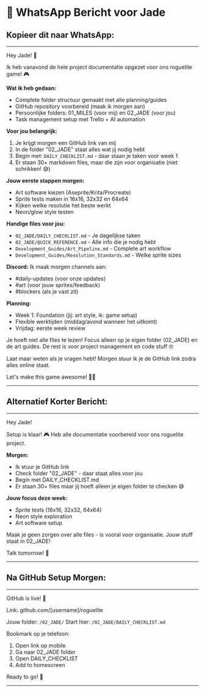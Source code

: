 # 📱 WhatsApp Bericht voor Jade

## Kopieer dit naar WhatsApp:

---

Hey Jade! 👋

Ik heb vanavond de hele project documentatie opgezet voor ons roguelite game! 🎮

**Wat ik heb gedaan:**
- Complete folder structuur gemaakt met alle planning/guides
- GitHub repository voorbereid (maak ik morgen aan)
- Persoonlijke folders: 01_MILES (voor mij) en 02_JADE (voor jou)
- Task management setup met Trello + AI automation

**Voor jou belangrijk:**
1. Je krijgt morgen een GitHub link van mij
2. In de folder "02_JADE" staat alles wat jij nodig hebt
3. Begin met: `DAILY_CHECKLIST.md` - daar staan je taken voor week 1
4. Er staan 30+ markdown files, maar die zijn voor organisatie (niet schrikken! 😅)

**Jouw eerste stappen morgen:**
- Art software kiezen (Aseprite/Krita/Procreate)
- Sprite tests maken in 16x16, 32x32 en 64x64
- Kijken welke resolutie het beste werkt
- Neon/glow style testen

**Handige files voor jou:**
- `02_JADE/DAILY_CHECKLIST.md` - Je dagelijkse taken
- `02_JADE/QUICK_REFERENCE.md` - Alle info die je nodig hebt
- `Development_Guides/Art_Pipeline.md` - Complete art workflow
- `Development_Guides/Resolution_Standards.md` - Welke sprite sizes

**Discord:**
Ik maak morgen channels aan:
- #daily-updates (voor onze updates)
- #art (voor jouw sprites/feedback)
- #blockers (als je vast zit)

**Planning:**
- Week 1: Foundation (jij: art style, ik: game setup)
- Flexible werktijden (middag/avond wanneer het uitkomt)
- Vrijdag: eerste week review

Je hoeft niet alle files te lezen! Focus alleen op je eigen folder (02_JADE) en de art guides. De rest is voor project management en code stuff 🤓

Laat maar weten als je vragen hebt! Morgen stuur ik je de GitHub link zodra alles online staat.

Let's make this game awesome! 🚀✨

---

## Alternatief Korter Bericht:

---

Hey Jade! 

Setup is klaar! 🎮 Heb alle documentatie voorbereid voor ons roguelite project.

**Morgen:**
- Ik stuur je GitHub link
- Check folder "02_JADE" - daar staat alles voor jou
- Begin met DAILY_CHECKLIST.md
- Er staan 30+ files maar jij hoeft alleen je eigen folder te checken 😅

**Jouw focus deze week:**
- Sprite tests (16x16, 32x32, 64x64)
- Neon style exploration
- Art software setup

Maak je geen zorgen over alle files - is vooral voor organisatie. Jouw stuff staat in 02_JADE!

Talk tomorrow! 🚀

---

## Na GitHub Setup Morgen:

---

GitHub is live! 🎉

Link: github.com/[username]/roguelite

Jouw folder: `/02_JADE/`
Start hier: `/02_JADE/DAILY_CHECKLIST.md`

Bookmark op je telefoon:
1. Open link op mobile
2. Ga naar 02_JADE folder  
3. Open DAILY_CHECKLIST
4. Add to homescreen

Ready to go! 💪

---